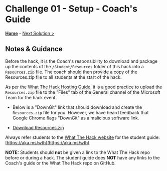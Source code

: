 # Challenge 01 - Setup - Coach's Guide 

**[Home](./README.md)** - [Next Solution >](./Solution-02.md)

## Notes & Guidance

Before the hack, it is the Coach's responsibility to download and package up the contents of the `/Student/Resources` folder of this hack into a `Resources.zip` file. The coach should then provide a copy of the Resources.zip file to all students at the start of the hack.  

As per the [What The Hack Hosting Guide](https://aka.ms/wthhost), it is a good practice to upload the `Resources.zip` file to the "Files" tab of the General channel of the Microsoft Team for the hack event.

- Below is a "DownGit" link that should download and create the `Resources.zip` file for you. However, we have heard feedback that Google Chrome flags "DownGit" as a malicious software link. 

- [Download Resources.zip](https://minhaskamal.github.io/DownGit/#/home?url=https:%2F%2Fgithub.com%2Fmicrosoft%2FWhatTheHack%2Ftree%2Fmaster%2F015-Serverless%2FStudent%2FResources)

Always refer students to the [What The Hack website](https://aka.ms/wth) for the student guide: [https://aka.ms/wth](https://aka.ms/wth)

**NOTE:** Students should **not** be given a link to the What The Hack repo before or during a hack. The student guide does **NOT** have any links to the Coach's guide or the What The Hack repo on GitHub.

